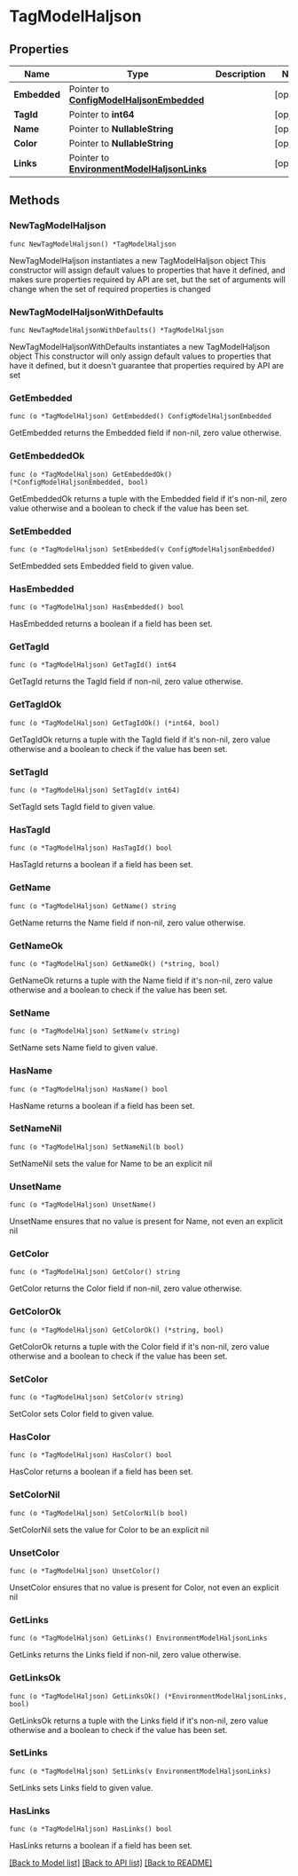 # TagModelHaljson

## Properties

Name | Type | Description | Notes
------------ | ------------- | ------------- | -------------
**Embedded** | Pointer to [**ConfigModelHaljsonEmbedded**](ConfigModelHaljsonEmbedded.md) |  | [optional] 
**TagId** | Pointer to **int64** |  | [optional] 
**Name** | Pointer to **NullableString** |  | [optional] 
**Color** | Pointer to **NullableString** |  | [optional] 
**Links** | Pointer to [**EnvironmentModelHaljsonLinks**](EnvironmentModelHaljsonLinks.md) |  | [optional] 

## Methods

### NewTagModelHaljson

`func NewTagModelHaljson() *TagModelHaljson`

NewTagModelHaljson instantiates a new TagModelHaljson object
This constructor will assign default values to properties that have it defined,
and makes sure properties required by API are set, but the set of arguments
will change when the set of required properties is changed

### NewTagModelHaljsonWithDefaults

`func NewTagModelHaljsonWithDefaults() *TagModelHaljson`

NewTagModelHaljsonWithDefaults instantiates a new TagModelHaljson object
This constructor will only assign default values to properties that have it defined,
but it doesn't guarantee that properties required by API are set

### GetEmbedded

`func (o *TagModelHaljson) GetEmbedded() ConfigModelHaljsonEmbedded`

GetEmbedded returns the Embedded field if non-nil, zero value otherwise.

### GetEmbeddedOk

`func (o *TagModelHaljson) GetEmbeddedOk() (*ConfigModelHaljsonEmbedded, bool)`

GetEmbeddedOk returns a tuple with the Embedded field if it's non-nil, zero value otherwise
and a boolean to check if the value has been set.

### SetEmbedded

`func (o *TagModelHaljson) SetEmbedded(v ConfigModelHaljsonEmbedded)`

SetEmbedded sets Embedded field to given value.

### HasEmbedded

`func (o *TagModelHaljson) HasEmbedded() bool`

HasEmbedded returns a boolean if a field has been set.

### GetTagId

`func (o *TagModelHaljson) GetTagId() int64`

GetTagId returns the TagId field if non-nil, zero value otherwise.

### GetTagIdOk

`func (o *TagModelHaljson) GetTagIdOk() (*int64, bool)`

GetTagIdOk returns a tuple with the TagId field if it's non-nil, zero value otherwise
and a boolean to check if the value has been set.

### SetTagId

`func (o *TagModelHaljson) SetTagId(v int64)`

SetTagId sets TagId field to given value.

### HasTagId

`func (o *TagModelHaljson) HasTagId() bool`

HasTagId returns a boolean if a field has been set.

### GetName

`func (o *TagModelHaljson) GetName() string`

GetName returns the Name field if non-nil, zero value otherwise.

### GetNameOk

`func (o *TagModelHaljson) GetNameOk() (*string, bool)`

GetNameOk returns a tuple with the Name field if it's non-nil, zero value otherwise
and a boolean to check if the value has been set.

### SetName

`func (o *TagModelHaljson) SetName(v string)`

SetName sets Name field to given value.

### HasName

`func (o *TagModelHaljson) HasName() bool`

HasName returns a boolean if a field has been set.

### SetNameNil

`func (o *TagModelHaljson) SetNameNil(b bool)`

 SetNameNil sets the value for Name to be an explicit nil

### UnsetName
`func (o *TagModelHaljson) UnsetName()`

UnsetName ensures that no value is present for Name, not even an explicit nil
### GetColor

`func (o *TagModelHaljson) GetColor() string`

GetColor returns the Color field if non-nil, zero value otherwise.

### GetColorOk

`func (o *TagModelHaljson) GetColorOk() (*string, bool)`

GetColorOk returns a tuple with the Color field if it's non-nil, zero value otherwise
and a boolean to check if the value has been set.

### SetColor

`func (o *TagModelHaljson) SetColor(v string)`

SetColor sets Color field to given value.

### HasColor

`func (o *TagModelHaljson) HasColor() bool`

HasColor returns a boolean if a field has been set.

### SetColorNil

`func (o *TagModelHaljson) SetColorNil(b bool)`

 SetColorNil sets the value for Color to be an explicit nil

### UnsetColor
`func (o *TagModelHaljson) UnsetColor()`

UnsetColor ensures that no value is present for Color, not even an explicit nil
### GetLinks

`func (o *TagModelHaljson) GetLinks() EnvironmentModelHaljsonLinks`

GetLinks returns the Links field if non-nil, zero value otherwise.

### GetLinksOk

`func (o *TagModelHaljson) GetLinksOk() (*EnvironmentModelHaljsonLinks, bool)`

GetLinksOk returns a tuple with the Links field if it's non-nil, zero value otherwise
and a boolean to check if the value has been set.

### SetLinks

`func (o *TagModelHaljson) SetLinks(v EnvironmentModelHaljsonLinks)`

SetLinks sets Links field to given value.

### HasLinks

`func (o *TagModelHaljson) HasLinks() bool`

HasLinks returns a boolean if a field has been set.


[[Back to Model list]](../README.md#documentation-for-models) [[Back to API list]](../README.md#documentation-for-api-endpoints) [[Back to README]](../README.md)


